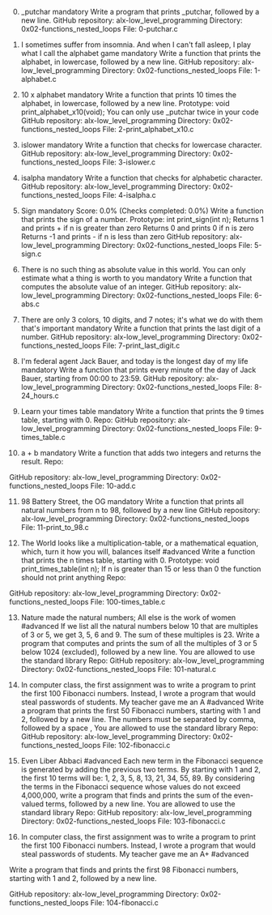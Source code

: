 0. _putchar
mandatory
Write a program that prints _putchar, followed by a new line.
GitHub repository: alx-low_level_programming
Directory: 0x02-functions_nested_loops
File: 0-putchar.c
    
1. I sometimes suffer from insomnia. And when I can't fall asleep, I play what I call the alphabet game
mandatory
Write a function that prints the alphabet, in lowercase, followed by a new line.
GitHub repository: alx-low_level_programming
Directory: 0x02-functions_nested_loops
File: 1-alphabet.c
    
2. 10 x alphabet
mandatory
Write a function that prints 10 times the alphabet, in lowercase, followed by a new line.
Prototype: void print_alphabet_x10(void);
You can only use _putchar twice in your code
GitHub repository: alx-low_level_programming
Directory: 0x02-functions_nested_loops
File: 2-print_alphabet_x10.c
    
3. islower
mandatory
Write a function that checks for lowercase character.
GitHub repository: alx-low_level_programming
Directory: 0x02-functions_nested_loops
File: 3-islower.c
    
4. isalpha
mandatory
Write a function that checks for alphabetic character.
GitHub repository: alx-low_level_programming
Directory: 0x02-functions_nested_loops
File: 4-isalpha.c
    
5. Sign
mandatory
Score: 0.0% (Checks completed: 0.0%)
Write a function that prints the sign of a number.
Prototype: int print_sign(int n);
Returns 1 and prints + if n is greater than zero
Returns 0 and prints 0 if n is zero
Returns -1 and prints - if n is less than zero
GitHub repository: alx-low_level_programming
Directory: 0x02-functions_nested_loops
File: 5-sign.c
    
6. There is no such thing as absolute value in this world. You can only estimate what a thing is worth to you
mandatory
Write a function that computes the absolute value of an integer.
GitHub repository: alx-low_level_programming
Directory: 0x02-functions_nested_loops
File: 6-abs.c
    
7. There are only 3 colors, 10 digits, and 7 notes; it's what we do with them that's important
mandatory
Write a function that prints the last digit of a number.
GitHub repository: alx-low_level_programming
Directory: 0x02-functions_nested_loops
File: 7-print_last_digit.c
    
8. I'm federal agent Jack Bauer, and today is the longest day of my life
mandatory
Write a function that prints every minute of the day of Jack Bauer, starting from 00:00 to 23:59.
GitHub repository: alx-low_level_programming
Directory: 0x02-functions_nested_loops
File: 8-24_hours.c
    
9. Learn your times table
mandatory
Write a function that prints the 9 times table, starting with 0.
Repo:
GitHub repository: alx-low_level_programming
Directory: 0x02-functions_nested_loops
File: 9-times_table.c
    
10. a + b
mandatory
Write a function that adds two integers and returns the result.
Repo:

GitHub repository: alx-low_level_programming
Directory: 0x02-functions_nested_loops
File: 10-add.c
    
11. 98 Battery Street, the OG
mandatory
Write a function that prints all natural numbers from n to 98, followed by a new line
GitHub repository: alx-low_level_programming
Directory: 0x02-functions_nested_loops
File: 11-print_to_98.c
    
12. The World looks like a multiplication-table, or a mathematical equation, which, turn it how you will, balances itself
#advanced
Write a function that prints the n times table, starting with 0.
Prototype: void print_times_table(int n);
If n is greater than 15 or less than 0 the function should not print anything
Repo:

GitHub repository: alx-low_level_programming
Directory: 0x02-functions_nested_loops
File: 100-times_table.c
    
13. Nature made the natural numbers; All else is the work of women
#advanced
If we list all the natural numbers below 10 that are multiples of 3 or 5, we get 3, 5, 6 and 9. The sum of these multiples is 23. Write a program that computes and prints the sum of all the multiples of 3 or 5 below 1024 (excluded), followed by a new line.
You are allowed to use the standard library
Repo:
GitHub repository: alx-low_level_programming
Directory: 0x02-functions_nested_loops
File: 101-natural.c
    
14. In computer class, the first assignment was to write a program to print the first 100 Fibonacci numbers. Instead, I wrote a program that would steal passwords of students. My teacher gave me an A
#advanced
Write a program that prints the first 50 Fibonacci numbers, starting with 1 and 2, followed by a new line.
The numbers must be separated by comma, followed by a space , 
You are allowed to use the standard library
Repo:
GitHub repository: alx-low_level_programming
Directory: 0x02-functions_nested_loops
File: 102-fibonacci.c
    
15. Even Liber Abbaci
#advanced
Each new term in the Fibonacci sequence is generated by adding the previous two terms. By starting with 1 and 2, the first 10 terms will be: 1, 2, 3, 5, 8, 13, 21, 34, 55, 89. By considering the terms in the Fibonacci sequence whose values do not exceed 4,000,000, write a program that finds and prints the sum of the even-valued terms, followed by a new line.
You are allowed to use the standard library
Repo:
GitHub repository: alx-low_level_programming
Directory: 0x02-functions_nested_loops
File: 103-fibonacci.c
    
16. In computer class, the first assignment was to write a program to print the first 100 Fibonacci numbers. Instead, I wrote a program that would steal passwords of students. My teacher gave me an A+
#advanced

Write a program that finds and prints the first 98 Fibonacci numbers, starting with 1 and 2, followed by a new line.

GitHub repository: alx-low_level_programming
Directory: 0x02-functions_nested_loops
File: 104-fibonacci.c
  